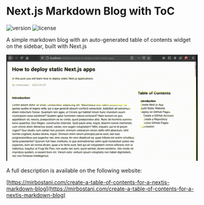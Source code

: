 # Next.js Markdown Blog with ToC

![version](https://img.shields.io/badge/version-0.1.0-teal.svg)
![license](https://img.shields.io/badge/license-MIT-blue.svg)

A simple markdown blog with an auto-generated table of contents widget on the sidebar, built with Next.js

![Screenshot](./screenshot.gif)

A full description is available on the following website:

[https://mirbostani.com/create-a-table-of-contents-for-a-nextjs-markdown-blog](https://mirbostani.com/create-a-table-of-contents-for-a-nextjs-markdown-blog)